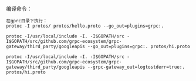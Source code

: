 编译命令：

    在gprc目录下执行：
    protoc -I protos/ protos/hello.proto --go_out=plugins=grpc:.
    
    protoc -I/usr/local/include -I. -I$GOPATH/src -I$GOPATH/src/github.com/grpc-ecosystem/grpc-gateway/third_party/googleapis --go_out=plugins=grpc:. protos/hi.proto
    
    protoc -I/usr/local/include -I. -I$GOPATH/src -I$GOPATH/src/github.com/grpc-ecosystem/grpc-gateway/third_party/googleapis --grpc-gateway_out=logtostderr=true:. protos/hi.proto